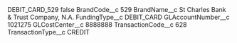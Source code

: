 <?xml version="1.0" encoding="UTF-8"?>
<CustomMetadata xmlns="http://soap.sforce.com/2006/04/metadata" xmlns:xsi="http://www.w3.org/2001/XMLSchema-instance" xmlns:xsd="http://www.w3.org/2001/XMLSchema">
    <label>DEBIT_CARD_529</label>
    <protected>false</protected>
    <values>
        <field>BrandCode__c</field>
        <value xsi:type="xsd:string">529</value>
    </values>
    <values>
        <field>BrandName__c</field>
        <value xsi:type="xsd:string">St Charles Bank &amp; Trust Company, N.A.</value>
    </values>
    <values>
        <field>FundingType__c</field>
        <value xsi:type="xsd:string">DEBIT_CARD</value>
    </values>
    <values>
        <field>GLAccountNumber__c</field>
        <value xsi:type="xsd:string">1021275</value>
    </values>
    <values>
        <field>GLCostCenter__c</field>
        <value xsi:type="xsd:string">8888888</value>
    </values>
    <values>
        <field>TransactionCode__c</field>
        <value xsi:type="xsd:string">628</value>
    </values>
    <values>
        <field>TransactionType__c</field>
        <value xsi:type="xsd:string">CREDIT</value>
    </values>
</CustomMetadata>
